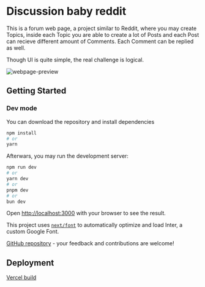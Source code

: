 # Discussion baby reddit

This is a forum web page, a project similar to Reddit, where you may create Topics, inside each Topic you are able to create a lot of Posts and each Post can recieve different amount of Comments.
Each Comment can be replied as well.

Though UI is quite simple, the real challenge is logical.

<img src="https://res.cloudinary.com/drv7bmmzb/image/upload/v1734145518/Captura_de_pantalla_2024-12-14_000210_fdgvoo.png" alt="webpage-preview"/>

## Getting Started

### Dev mode

You can download the repository and install dependencies

```bash
npm install
# or
yarn
```

Afterwars, you may run the development server:

```bash
npm run dev
# or
yarn dev
# or
pnpm dev
# or
bun dev
```

Open [http://localhost:3000](http://localhost:3000) with your browser to see the result.

This project uses [`next/font`](https://nextjs.org/docs/basic-features/font-optimization) to automatically optimize and load Inter, a custom Google Font.

[GitHub repository](https://github.com/DiegoNG90/discuss-baby-reddit) - your feedback and contributions are welcome!

## Deployment

[Vercel build](https://discuss-baby-reddit-iy7xe7zo8-diegong90s-projects.vercel.app/?vercelToolbarCode=oplZgr5jmL8V46g)
